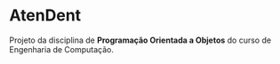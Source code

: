 # AtenDent
Projeto da disciplina de **Programação Orientada a Objetos** do curso de Engenharia de Computação.
